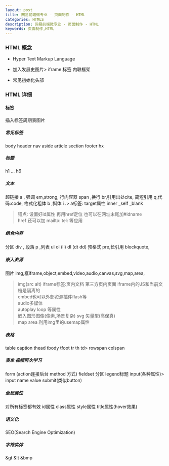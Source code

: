 ```yaml
---
layout: post
title: 网易前端微专业 - 页面制作 - HTML
categories: HTMLS
description: 网易前端微专业 - 页面制作 - HTML
keywords: 页面制作,HTML
---
```



### HTML 概念

*   Hyper Text Markup Language
*   加入发展史图片&gt; iframe 标签 内联框架

*   常见初始化头部

        
### HTML 详细

#### 标签
插入标签周期表图片

##### 常见标签 
body header nav aside article section footer hx
##### 标题  
h1 ... h6
##### 文本  
超链接 a , 强调 em,strong, 行内容器 span ,换行 br,引用出处cite, 简短引用 q,代码:code, 格式化粗体 b ,斜体 i .> a标签: target属性 inner _self _blank

> 锚点: 设置好id属性 再用href定位 也可以在网址末尾加#idname    
href 还可以加 mailto: tel: 等应用

##### 组合内容  
分区 div , 段落 p ,列表 ul ol (li) dl (dt dd) 预格式 pre,长引用 blockquote,
##### 嵌入资源  
图片 img,框iframe,object,embed,video,audio,canvas,svg,map,area,
    
>  img(src alt) iframe标签:页内文档  第三方页内页面 iframe内的JS和当前文档是隔离的   
>  embed也可以外部资源插件flash等      
>  audio多媒体  
>  autoplay loop 等属性  
>  嵌入图形图像(像素,场景复杂) svg 矢量型(高保真)  
>  map area 利用img里的usemap属性

##### 表格 
table caption thead tbody tfoot tr th td> rowspan colspan
##### 表单 视频再次学习  
form (action连接后台 method 方式) fieldset 分区 legend标题 input(各种属性)> input name value submit(类似button)
   
##### 全局属性

对所有标签都有效
id属性  class属性 style属性 title属性(hover效果)

##### 语义化

SEO(Search Engine Optimization)

##### 字符实体
&gt &lt &bmp